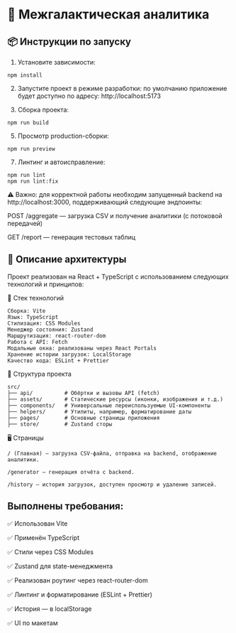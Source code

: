 # 🚀 Межгалактическая аналитика

## 📦 Инструкции по запуску

1. Установите зависимости:

```
npm install
```
2. Запустите проект в режиме разработки:
по умолчанию приложение будет доступно по адресу: http://localhost:5173

3. Сборка проекта:
```
npm run build
```
5. Просмотр production-сборки:
```
npm run preview
```

7. Линтинг и автоисправление:
```
npm run lint
npm run lint:fix
```

⚠️ Важно: для корректной работы необходим запущенный backend на http://localhost:3000, поддерживающий следующие эндпоинты:

POST /aggregate — загрузка CSV и получение аналитики (с потоковой передачей)

GET /report — генерация тестовых таблиц

## 🧱 Описание архитектуры
Проект реализован на React + TypeScript с использованием следующих технологий и принципов:

🔧 Стек технологий
```
Сборка: Vite
Язык: TypeScript
Стилизация: CSS Modules
Менеджер состояния: Zustand
Маршрутизация: react-router-dom
Работа с API: Fetch
Модальные окна: реализованы через React Portals
Хранение истории загрузок: LocalStorage
Качество кода: ESLint + Prettier
```

📁 Структура проекта
```
src/
├── api/          # Обёртки и вызовы API (fetch)
├── assets/       # Статические ресурсы (иконки, изображения и т.д.)
├── components/   # Универсальные переиспользуемые UI-компоненты
├── helpers/      # Утилиты, например, форматирование даты
├── pages/        # Основные страницы приложения
├── store/        # Zustand сторы
```

🖥️ Страницы
```
/ (Главная) — загрузка CSV-файла, отправка на backend, отображение аналитики.

/generator — генерация отчёта с backend.

/history — история загрузок, доступен просмотр и удаление записей.
```

## Выполнены требования:

✅ Использован Vite

✅ Применён TypeScript

✅ Стили через CSS Modules

✅ Zustand для state-менеджмента

✅ Реализован роутинг через react-router-dom

✅ Линтинг и форматирование (ESLint + Prettier)

✅ История — в localStorage

✅ UI по макетам
